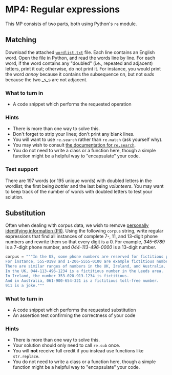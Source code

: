 MP4: Regular expressions
========================

This MP consists of two parts, both using Python's `re` module.

Matching
--------

Download the attached [`wordlist.txt`](wordlist.txt) file. Each line contains an
English word. Open the file in Python, and read the words line by line. For
each word, if the word contains any "doubled" (i.e., repeated and adjacent)
letters, print it out; otherwise, do not print it. For instance, you would
print the word *annoy* because it contains the subsequence *nn*, but not
*suds* because the two _s_s are not adjacent.

### What to turn in

-   A code snippet which performs the requested operation

### Hints

-   There is more than one way to solve this.
-   Don't forget to strip your lines; don't print any blank lines.
-   You will want to use `re.search` rather than `re.match` (ask yourself why).
-   You may wish to consult [the documentation for
    `re.search`](https://docs.python.org/3/library/re.html#re.search).
-   You do not need to write a class or a function here, though a simple
    function might be a helpful way to "encapsulate" your code.

### Test support

There are 197 words (or 195 unique words) with doubled letters in the wordlist;
the first being *bottler* and the last being *volunteers*. You may want to keep
track of the number of words with doubled letters to test your solution.

Substitution
------------

Often when dealing with corpus data, we wish to remove
[personally identifying information (PII)](https://en.wikipedia.org/wiki/Personal_data).
Using the following `corpus` string, write regular expressions that find all
instances of complete 7-, 11, and 13-digit phone numbers and rewrite them so that
every digit is a 0. For example, _345-6789_ is a 7-digit phone number, and
_044-113-496-0000_ is a 13-digit number.

```python
corpus = """In the US, some phone numbers are reserved for fictitious purposes.
For instance, 555-0198 and 1-206-5555-0100 are example fictitious numbers.
There are similar ranges of numbers in the UK, Ireland, and Australia.
In the UK, 044-113-496-1234 is a fictitious number in the Leeds area.
In Ireland, the number 353-020-913-1234 is fictitious.
And in Australia, 061-900-654-321 is a fictitious toll-free number.
911 is a joke."""
```

### What to turn in

-   A code snippet which performs the requested substitution
-   An assertion test confirming the correctness of your code

### Hints

-   There is more than one way to solve this.
-   Your solution should only need to call `re.sub` once.
-   You will **not** receive full credit if you instead use functions like
    `str.replace`.
-   You do not need to write a class or a function here, though a simple
    function might be a helpful way to "encapsulate" your code.
